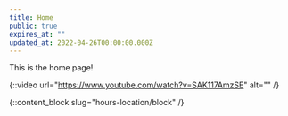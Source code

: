 ```yaml
---
title: Home
public: true
expires_at: ""
updated_at: 2022-04-26T00:00:00.000Z
---
```

This is the home page!

{::video url="https://www.youtube.com/watch?v=SAK117AmzSE" alt="" /}

{::content_block slug="hours-location/block" /}
